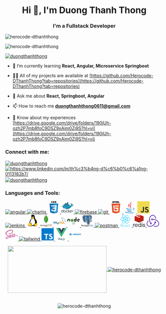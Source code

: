 <h1 align="center">Hi 👋, I'm Duong Thanh Thong</h1>
<h3 align="center">I'm a Fullstack Developer</h3>

<p align="left"> <img src="https://cdn.dribbble.com/users/1708816/screenshots/15637256/media/f9826f0af8a49462f048262a8502035b.gif" alt="herocode-dthanhthong" /> </p>
<p align="left"> <img src="https://komarev.com/ghpvc/?username=herocode-dthanhthong&label=Profile%20views&color=0e75b6&style=flat" alt="herocode-dthanhthong" /> </p>

<p align="left"> <a href="https://twitter.com/duongthanhthong" target="blank"><img src="https://img.shields.io/twitter/follow/duongthanhthong?logo=twitter&style=for-the-badge" alt="duongthanhthong" /></a> </p>

- 🌱 I’m currently learning **React, Angular, Microservice Springboot**

- 👨‍💻 All of my projects are available at [https://github.com/Herocode-DThanhThong?tab=repositories](https://github.com/Herocode-DThanhThong?tab=repositories)

- 💬 Ask me about **React, Springboot, Angular**

- 📫 How to reach me **duongthanhthong0611@gmail.com**

- 📄 Know about my experiences [https://drive.google.com/drive/folders/190jUh-ozh2P7mb8foC9DSZ9xAim0Zj9S?hl=vi](https://drive.google.com/drive/folders/190jUh-ozh2P7mb8foC9DSZ9xAim0Zj9S?hl=vi)

<h3 align="left">Connect with me:</h3>
<p align="left">
<a href="https://twitter.com/duongthanhthong" target="blank">
<img align="center" src="https://raw.githubusercontent.com/rahuldkjain/github-profile-readme-generator/master/src/images/icons/Social/twitter.svg" alt="duongthanhthong" height="30" width="40" /></a>
<a href="https://linkedin.com/in/https://www.linkedin.com/in/th%c3%b4ng-d%c6%b0%c6%a1ng-0113182b7/" target="blank"><img align="center" src="https://raw.githubusercontent.com/rahuldkjain/github-profile-readme-generator/master/src/images/icons/Social/linked-in-alt.svg" alt="https://www.linkedin.com/in/th%c3%b4ng-d%c6%b0%c6%a1ng-0113182b7/" height="30" width="40" /></a>
<a href="https://instagram.com/duongthanhthong" target="blank"><img align="center" src="https://raw.githubusercontent.com/rahuldkjain/github-profile-readme-generator/master/src/images/icons/Social/instagram.svg" alt="duongthanhthong" height="30" width="40" /></a>
</p>

<h3 align="left">Languages and Tools:</h3>
<p align="left"> <a href="https://angular.io" target="_blank" rel="noreferrer">  <img src="https://angular.io/assets/images/logos/angular/angular.svg" alt="angular" width="40" height="40"/> </a>  <a href="https://www.chartjs.org" target="_blank" rel="noreferrer"> <img src="https://www.chartjs.org/media/logo-title.svg" alt="chartjs" width="40" height="40"/> </a> <a href="https://www.w3schools.com/css/" target="_blank" rel="noreferrer"> <img src="https://raw.githubusercontent.com/devicons/devicon/master/icons/css3/css3-original-wordmark.svg" alt="css3" width="40" height="40"/> </a> <a href="https://www.docker.com/" target="_blank" rel="noreferrer"> <img src="https://raw.githubusercontent.com/devicons/devicon/master/icons/docker/docker-original-wordmark.svg" alt="docker" width="40" height="40"/> </a> <a href="https://firebase.google.com/" target="_blank" rel="noreferrer"> <img src="https://www.vectorlogo.zone/logos/firebase/firebase-icon.svg" alt="firebase" width="40" height="40"/> </a> <a href="https://git-scm.com/" target="_blank" rel="noreferrer"> <img src="https://www.vectorlogo.zone/logos/git-scm/git-scm-icon.svg" alt="git" width="40" height="40"/> </a> <a href="https://www.w3.org/html/" target="_blank" rel="noreferrer"> <img src="https://raw.githubusercontent.com/devicons/devicon/master/icons/html5/html5-original-wordmark.svg" alt="html5" width="40" height="40"/> </a> <a href="https://www.java.com" target="_blank" rel="noreferrer"> <img src="https://raw.githubusercontent.com/devicons/devicon/master/icons/java/java-original.svg" alt="java" width="40" height="40"/> </a> <a href="https://developer.mozilla.org/en-US/docs/Web/JavaScript" target="_blank" rel="noreferrer"> <img src="https://raw.githubusercontent.com/devicons/devicon/master/icons/javascript/javascript-original.svg" alt="javascript" width="40" height="40"/> </a> <a href="https://www.jenkins.io" target="_blank" rel="noreferrer"> <img src="https://www.vectorlogo.zone/logos/jenkins/jenkins-icon.svg" alt="jenkins" width="40" height="40"/> </a> <a href="https://www.linux.org/" target="_blank" rel="noreferrer"> <img src="https://raw.githubusercontent.com/devicons/devicon/master/icons/linux/linux-original.svg" alt="linux" width="40" height="40"/> </a> <a href="https://www.mongodb.com/" target="_blank" rel="noreferrer"> <img src="https://raw.githubusercontent.com/devicons/devicon/master/icons/mongodb/mongodb-original-wordmark.svg" alt="mongodb" width="40" height="40"/> </a> <a href="https://www.mysql.com/" target="_blank" rel="noreferrer"> <img src="https://raw.githubusercontent.com/devicons/devicon/master/icons/mysql/mysql-original-wordmark.svg" alt="mysql" width="40" height="40"/> </a> <a href="https://nodejs.org" target="_blank" rel="noreferrer"> <img src="https://raw.githubusercontent.com/devicons/devicon/master/icons/nodejs/nodejs-original-wordmark.svg" alt="nodejs" width="40" height="40"/> </a> <a href="https://www.postgresql.org" target="_blank" rel="noreferrer"> <img src="https://raw.githubusercontent.com/devicons/devicon/master/icons/postgresql/postgresql-original-wordmark.svg" alt="postgresql" width="40" height="40"/> </a> <a href="https://postman.com" target="_blank" rel="noreferrer"> <img src="https://www.vectorlogo.zone/logos/getpostman/getpostman-icon.svg" alt="postman" width="40" height="40"/> </a> <a href="https://reactjs.org/" target="_blank" rel="noreferrer"> <img src="https://raw.githubusercontent.com/devicons/devicon/master/icons/react/react-original-wordmark.svg" alt="react" width="40" height="40"/> </a> <a href="https://redis.io" target="_blank" rel="noreferrer"> <img src="https://raw.githubusercontent.com/devicons/devicon/master/icons/redis/redis-original-wordmark.svg" alt="redis" width="40" height="40"/> </a> <a href="https://redux.js.org" target="_blank" rel="noreferrer"> <img src="https://raw.githubusercontent.com/devicons/devicon/master/icons/redux/redux-original.svg" alt="redux" width="40" height="40"/> </a> <a href="https://sass-lang.com" target="_blank" rel="noreferrer"> <img src="https://raw.githubusercontent.com/devicons/devicon/master/icons/sass/sass-original.svg" alt="sass" width="40" height="40"/> </a> <a href="https://tailwindcss.com/" target="_blank" rel="noreferrer"> <img src="https://www.vectorlogo.zone/logos/tailwindcss/tailwindcss-icon.svg" alt="tailwind" width="40" height="40"/> </a> <a href="https://www.typescriptlang.org/" target="_blank" rel="noreferrer"> <img src="https://raw.githubusercontent.com/devicons/devicon/master/icons/typescript/typescript-original.svg" alt="typescript" width="40" height="40"/> </a> <a href="https://vuejs.org/" target="_blank" rel="noreferrer"> <img src="https://raw.githubusercontent.com/devicons/devicon/master/icons/vuejs/vuejs-original-wordmark.svg" alt="vuejs" width="40" height="40"/> </a> <a href="https://webpack.js.org" target="_blank" rel="noreferrer"> <img src="https://raw.githubusercontent.com/devicons/devicon/d00d0969292a6569d45b06d3f350f463a0107b0d/icons/webpack/webpack-original-wordmark.svg" alt="webpack" width="40" height="40"/> </a> </p>

<div align=center>
  <a href="#" title="Trungquandev">
    <img width="315" height="150" align="center" src="https://github-readme-stats.vercel.app/api/top-langs?username=herocode-dthanhthong&show_icons=true&locale=en&layout=compact" />
  </a>
  <a href="#" title="Trungquandev">
    <img align="center" width="315" src="https://github-readme-stats.vercel.app/api?username=herocode-dthanhthong&show_icons=true&locale=en" alt="herocode-dthanhthong" />
  </a>
</div>
<br />
<div align=center>
<p><img align="center" src="https://github-readme-streak-stats.herokuapp.com/?user=herocode-dthanhthong&" alt="herocode-dthanhthong" /></p>
</div>
